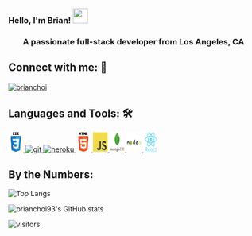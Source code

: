 ### Hello, I'm Brian! <img src="https://raw.githubusercontent.com/MartinHeinz/MartinHeinz/master/wave.gif" width="30px" height="30px">

<h3 align="center">A passionate full-stack developer from Los Angeles, CA</h3>

<h2 align="left">Connect with me: 🌱</h2>
<p align="left">
<a href="https://linkedin.com/in/byoungkchoi" target="blank"><img align="center" src="https://cdn.jsdelivr.net/npm/simple-icons@3.0.1/icons/linkedin.svg" alt="brianchoi" height="30" width="40" /></a>

<h2 align="left">Languages and Tools: 🛠️</h2>
<p align="left"> 
  <a href="https://www.w3schools.com/css/" target="_blank"> <img src="https://raw.githubusercontent.com/devicons/devicon/master/icons/css3/css3-original-wordmark.svg" alt="css3" width="30" height="40"/> </a> 
  <a href="https://git-scm.com/" target="_blank"> <img src="https://www.vectorlogo.zone/logos/git-scm/git-scm-icon.svg" alt="git" width="30" height="40"/> </a> 
  <a href="https://heroku.com" target="_blank"> <img src="https://www.vectorlogo.zone/logos/heroku/heroku-icon.svg" alt="heroku" width="30" height="40"/> </a> 
  <a href="https://www.w3.org/html/" target="_blank"> <img src="https://raw.githubusercontent.com/devicons/devicon/master/icons/html5/html5-original-wordmark.svg" alt="html5" width="30" height="40"/> </a> 
  <a href="https://developer.mozilla.org/en-US/docs/Web/JavaScript" target="_blank"> <img src="https://raw.githubusercontent.com/devicons/devicon/master/icons/javascript/javascript-original.svg" alt="javascript" width="30" height="40"/> </a> 
  <a href="https://www.mongodb.com/" target="_blank"> <img src="https://raw.githubusercontent.com/devicons/devicon/master/icons/mongodb/mongodb-original-wordmark.svg" alt="mongodb" width="30" height="40"/> </a> 
  <a href="https://nodejs.org" target="_blank"> <img src="https://raw.githubusercontent.com/devicons/devicon/master/icons/nodejs/nodejs-original-wordmark.svg" alt="nodejs" width="30" height="40"/> </a>  
  <a href="https://reactjs.org/" target="_blank"> <img src="https://raw.githubusercontent.com/devicons/devicon/master/icons/react/react-original-wordmark.svg" alt="react" width="30" height="40"/> </a> 
</p>

<h2 align="left">By the Numbers: </h2>

![Top Langs](https://github-readme-stats.vercel.app/api/top-langs/?username=brianchoi93&layout=compact)

![brianchoi93's GitHub stats](https://github-readme-stats.vercel.app/api?username=brianchoi93&show_icons=true&theme=nord)
<!--
Here are some ideas to get you started:

- 🔭 I’m currently working on ...
- 🌱 I’m currently learning ...
- 👯 I’m looking to collaborate on ...
- 🤔 I’m looking for help with ...
- 💬 Ask me about ...
- 📫 How to reach me: ...
- 😄 Pronouns: ...
- ⚡ Fun fact: ...
-->

![visitors](https://visitor-badge.glitch.me/badge?page_id=brianchoi93.brianchoi93)
